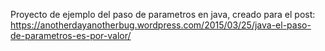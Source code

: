 Proyecto de ejemplo del paso de parametros en java, creado para el post: https://anotherdayanotherbug.wordpress.com/2015/03/25/java-el-paso-de-parametros-es-por-valor/
